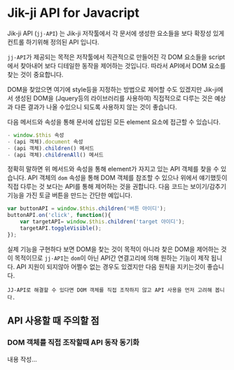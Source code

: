 # Jik-ji API for Javacript

Jik-ji API (`jj-API`) 는 Jik-ji 저작툴에서 각 문서에 생성한 요소들을 보다 확장성 있게 컨트롤 하기위해 정의된 API 입니다.

`jj-API`가 제공되는 목적은 저작툴에서 직관적으로 만들어진 각 DOM 요소들을 script에서 찾아내어 보다 디테일한 동작을 제어하는 것입니다. 따라서 API에서 DOM 요소를 찾는 것이 중요합니다.

DOM을 찾았으면 여기에 style등을 지정하는 방법으로 제어할 수도 있겠지만 Jik-ji에서 생성된 DOM을 (Jquery등의 라이브러리를 사용하여) 직접적으로 다루는 것은 예상과 다른 결과가 나올 수있으니 되도록 사용하지 않는 것이 좋습니다.

다음 메서드와 속성을 통해 문서에 삽입된 모든 element 요소에 접근할 수 있습니다.

```javascript
- window.$this 속성
- (api 객체).document 속성
- (api 객체).children() 메서드
- (api 객체).childrenAll() 메서드
```

정확히 말하면 위 메서드와 속성을 통해 element가 자지고 있는 API 객체를 찾을 수 있습니다. API 객체의 `dom` 속성을 통해 DOM 객체를 참조할 수 있으나 위에서 얘기했듯이 직접 다루는 것 보다는 API를 통해 제어하는 것을 권합니다. 다음 코드는 보이기/감추기 기능을 가진 토글 버튼을 만드는 간단한 예입니다.

```javascript
var buttonAPI = window.$this.children('버튼 아이디');
buttonAPI.on('click', function(){
    var targetAPI= window.$this.children('target 아이디');
    targetAPI.toggleVisible();
});
```

실제 기능을 구현하다 보면 DOM을 찾는 것이 목적이 아니라 찾은 DOM을 제어하는 것이 목적이므로 `jj-API`는 `dom`이 아닌 API간 연결고리에 의해 원하는 기능이 제작 됩니다. API 지원이 되지않아 어쩔수 없는 경우도 있겠지만 다음 원칙을 지키는것이 좋습니다.

```
JJ-API로 해결할 수 있다면 DOM 객체를 직접 조작하지 않고 API 사용을 먼저 고려해 봅니다.
```

## API 사용할 때 주의할 점

### DOM 객체를 직접 조작할때 API 동작 동기화

내용 작성...
